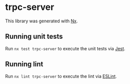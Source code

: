 # trpc-server

This library was generated with [Nx](https://nx.dev).

## Running unit tests

Run `nx test trpc-server` to execute the unit tests via [Jest](https://jestjs.io).

## Running lint

Run `nx lint trpc-server` to execute the lint via [ESLint](https://eslint.org/).
